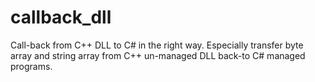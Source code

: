 # callback_dll
Call-back from C++ DLL to C# in the right way.
Especially transfer byte array and string array from C++ un-managed DLL back-to C# managed programs.
